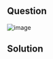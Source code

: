 ## Question

![image](https://github.com/user-attachments/assets/a2049937-93ba-487d-8ff2-83a5651f83df)


## Solution
